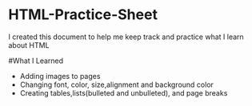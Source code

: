 # HTML-Practice-Sheet
I created this document to help me keep track and practice what I learn about HTML

#What I Learned
- Adding images to pages
- Changing font, color, size,alignment and background color
- Creating tables,lists(bulleted and unbulleted), and page breaks
